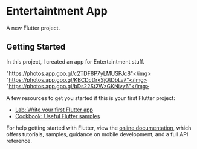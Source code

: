 # Entertaintment App

A new Flutter project.

## Getting Started

In this project, I created an app for Entertaintment stuff.

<img>"https://photos.app.goo.gl/c2TDF8P7yLMUSPJc8"</img>
<img>"https://photos.app.goo.gl/KBCDcDrxSjQtDbLv7"</img>
<img>"https://photos.app.goo.gl/bDs22St2WzGKNivy6"</img>

A few resources to get you started if this is your first Flutter project:

- [Lab: Write your first Flutter app](https://flutter.dev/docs/get-started/codelab)
- [Cookbook: Useful Flutter samples](https://flutter.dev/docs/cookbook)

For help getting started with Flutter, view the
[online documentation](https://flutter.dev/docs), which offers tutorials,
samples, guidance on mobile development, and a full API reference.
